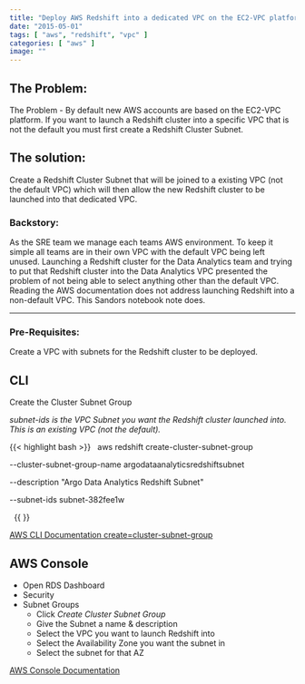 ```yaml
---
title: "Deploy AWS Redshift into a dedicated VPC on the EC2-VPC platform"
date: "2015-05-01"
tags: [ "aws", "redshift", "vpc" ]
categories: [ "aws" ]
image: ""
---
```


## The Problem:
The Problem - By default new AWS accounts are based on the EC2-VPC platform.  If you want to launch a Redshift cluster into a specific VPC that is not the default you must first create a Redshift Cluster Subnet.

## The solution:
Create a Redshift Cluster Subnet that will be joined to a existing VPC (not the default VPC) which will then allow the new Redshift cluster to be launched into that dedicated VPC.

### Backstory:
As the SRE team we manage each teams AWS environment.  To keep it simple all teams are in their own VPC with the default VPC being left unused.  Launching a Redshift cluster for the Data Analytics team and trying to put that Redshift cluster into the Data Analytics VPC presented the problem of not being able to select anything other than the default VPC.  Reading the AWS documentation does not address launching Redshift into a non-default VPC.  This Sandors notebook note does.

---

### Pre-Requisites:
Create a VPC with subnets for the Redshift cluster to be deployed.

## CLI

Create the Cluster Subnet Group

_subnet-ids is the VPC Subnet you want the Redshift cluster launched into. This is an existing VPC (not the default)._

{{< highlight bash >}}
&nbsp;
aws redshift create-cluster-subnet-group

  --cluster-subnet-group-name argodataanalyticsredshiftsubnet

  --description "Argo Data Analytics Redshift Subnet"

  --subnet-ids subnet-382fee1w

&nbsp;
{{ </highlight >}}

[AWS CLI Documentation create=cluster-subnet-group](http://docs.aws.amazon.com/cli/latest/reference/redshift/create-cluster-subnet-group.html)

## AWS Console

 - Open RDS Dashboard
 - Security
 - Subnet Groups
   - Click _Create Cluster Subnet Group_
   - Give the Subnet a name & description
   - Select the VPC you want to launch Redshift into
   - Select the Availability Zone you want the subnet in
   - Select the subnet for that AZ

[AWS Console Documentation](http://docs.aws.amazon.com/redshift/latest/mgmt/managing-cluster-subnet-group-console.html)
